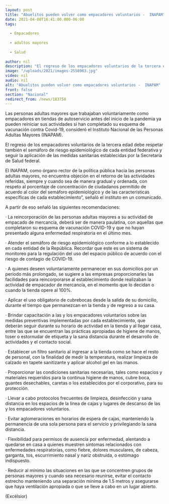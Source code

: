 ```yaml
---
layout: post
title: "Abuelitos pueden volver como empacadores voluntarios -  INAPAM"
date: 2021-04-08T16:41:00.000-06:00
tags:
  
  - Empacadores
  
  - adultos mayores
  
  - Salud
  
author: nil
description: "El regreso de los empacadores voluntarios de la tercera edad debe respetar también el semáforo de riesgo y seguir con las medidas sanitarias establecidas por SSa"
image: "/uploads/2021/images-2558963.jpg"
video: nil
audio: nil
alt: "Abuelitos pueden volver como empacadores voluntarios -  INAPAM"
front: false
section: "Nacional"
redirect_from: /news/183758
---
```


Las personas adultas mayores que trabajaban voluntariamente como empacadores en tiendas de autoservicio antes del inicio de la pandemia ya pueden reiniciar sus actividades si han completado su esquema de vacunación contra Covid-19, consideró el Instituto Nacional de las Personas Adultas Mayores (INAPAM).

El regreso de los empacadores voluntarios de la tercera edad debe respetar también el semáforo de riesgo epidemiológico de cada entidad federativa y seguir la aplicación de las medidas sanitarias establecidas por la Secretaría de Salud federal.

El INAPAM, como órgano rector de la política pública hacia las personas adultas mayores, no encuentra objeción en el retorno de las actividades referidas, siempre y cuando sea de manera gradual y ordenada, con respeto al porcentaje de concentración de ciudadanos permitido de acuerdo al color del semáforo epidemiológico y de las características específicas de cada establecimiento”, señaló el instituto en un comunicado.

A partir de eso señaló las siguientes recomendaciones:

· La reincorporación de las personas adultas mayores a su actividad de empacado de mercancía, deberá ser de manera paulatina, con aquellas que completaron su esquema de vacunación COVID-19 y que no hayan presentado alguna enfermedad respiratoria en el último mes.

· Atender el semáforo de riesgo epidemiológico conforme a lo establecido en cada entidad de la República. Recordar que este es un sistema de monitoreo para la regulación del uso del espacio público de acuerdo con el riesgo de contagio de COVID-19.

· A quienes deseen voluntariamente permanecer en sus domicilios por un periodo más prolongado, se sugiere a las empresas proporcionarles las facilidades para reincorporarse al establecimiento donde realizaban la actividad de empacador de mercancía, en el momento que lo decidan o cuando la tienda opere al 100%.

· Aplicar el uso obligatorio de cubrebocas desde la salida de su domicilio, durante el tiempo que permanezcan en la tienda y de regreso a su casa.

· Brindar capacitación a las y los empacadores voluntarios sobre las medidas preventivas implementadas por cada establecimiento, que deberán seguir durante su horario de actividad en la tienda y al llegar casa, entre las que se encuentran las prácticas apropiadas de higiene de manos, toser o estornudar de etiqueta y la sana distancia durante el desarrollo de actividades y el contacto social.

· Establecer un filtro sanitario al ingresar a la tienda como se hace el resto de personal, con la finalidad de medir la temperatura, realizar limpieza de calzado en tapete sanitizante y aplicar alcohol gel en las manos.

· Proporcionar las condiciones sanitarias necesarias, tales como espacios y materiales requeridos para la continua higiene de manos, cubre boca, guantes desechables, caretas o los establecidos por el corporativo, para su protección.

· Llevar a cabo protocolos frecuentes de limpieza, desinfección y sana distancia en los espacios de la línea de cajas y lugares de descanso de las y los empacadores voluntarios.

· Evitar aglomeraciones en horarios de espera de cajas, manteniendo la permanencia de una sola persona para el servicio y privilegiando la sana distancia.

· Flexibilidad para permisos de ausencia por enfermedad, alentando a quedarse en casa a quienes muestren síntomas relacionados con enfermedades respiratorias, como fiebre, dolores musculares, de cabeza, garganta, tos, escurrimiento nasal y nariz obstruida, o estómago indispuesto.

· Reducir al mínimo las situaciones en las que se concentren grupos de personas mayores y cuando sea necesario reunirse, evitar el contacto estrecho manteniendo una separación mínima de 1.5 metros y asegurarse que haya ventilación apropiada o que se lleve a cabo en un lugar abierto.

(Excélsior)